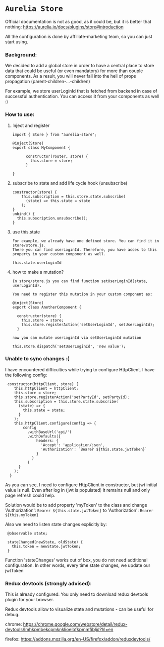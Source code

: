 # `Aurelia Store`

Official documentation is not as good, as it could be, but it is better that nothing:
https://aurelia.io/docs/plugins/store#introduction

All the configuration is done by affiliate-marketing team, so you can just start using.

### Background:
We decided to add a global store in order to have a central place to store data that could be useful (or even mandatory) for more than couple components. As a result, you will never fall into the hell of props propagation (parent-children-...-children)

For example, we store userLoginId that is fetched from backend in case of successful authentication. You can access it from your components as well :)

### How to use:

1. Inject and register
    ```
    import { Store } from "aurelia-store";

    @inject(Store)
    export class MyComponent {

          constructor(router, store) {
            this.store = store;
          }

    }
    ```

2. subscribe to state and add life cycle hook (unsubscribe)
    ```
    constructor(store) {
        this.subscription = this.store.state.subscribe(
          (state) => this.state = state
        );
    }
    unbind() {
      this.subscription.unsubscribe();
    }
    ```

3. use this.state
    ```
    For example, we already have one defined store. You can find it in store/store.js.
    There you can find userLoginId. Therefore, you have acces to this property in your custom component as well.

    this.state.userLoginId

    ```

4. how to make a mutation?
    ```
    In store/store.js you can find function setUserLoginId(state, userLoginId).

    You need to register this mutation in your custom component as:

    @inject(Store)
    export class AnotherComponent {

      constructor(store) {
        this.store = store;
        this.store.registerAction('setUserLoginId', setUserLoginId);
      }

    now you can mutate userLoginId via setUserLoginId mutation

    this.store.dispatch('setUserLoginId', 'new value');

    ```

### Unable to sync changes :(

I have encountered difficulties while trying to configure HttpClient.
I have the following config:
```
 constructor(httpClient, store) {
    this.httpClient = httpClient;
    this.store = store;
    this.store.registerAction('setPartyId', setPartyId);
    this.subscription = this.store.state.subscribe(
      (state) => {
        this.state = state;
      }
    );
    this.httpClient.configure(config => {
        config
          .withBaseUrl('api/')
          .withDefaults({
              headers: {
                'Accept': 'application/json',
                'Authorization': `Bearer ${this.state.jwtToken}`
              }
            }
          )
      }
    );
  }
```
As you can see, I need to configure HttpClient in constructor, but jwt initial value is null. Even after log in (jwt is populated) it remains null and only page refresh could help.

 Solution would be to add property 'myToken' to the class and change
 'Authorization': `Bearer ${this.state.jwtToken}`
 to
 'Authorization': `Bearer ${this.myToken}`

 Also we need to listen state changes explicitly by:
 ```aidl
  @observable state;

  stateChanged(newState, oldState) {
    this.token = newState.jwtToken;
  }
```

Function 'stateChanges' works out of box, you do not need additional configuration. In other words, every time state changes, we update our jwtToken




### Redux devtools (strongly advised):

This is already configured.
You only need to download redux devtools plugin for your browser.

Redux devtools allow to visualize state and mutations - can be useful for debug.

chrome:
https://chrome.google.com/webstore/detail/redux-devtools/lmhkpmbekcpmknklioeibfkpmmfibljd?hl=en

firefox:
https://addons.mozilla.org/en-US/firefox/addon/reduxdevtools/

